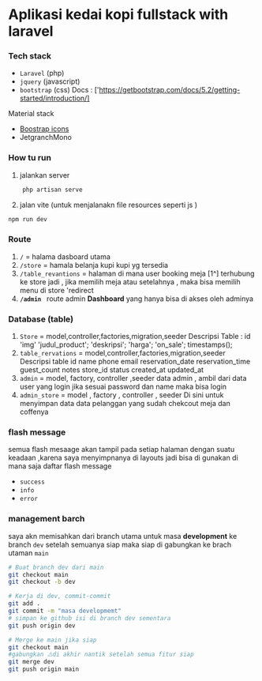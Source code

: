 # Aplikasi kedai kopi fullstack with **laravel**

### Tech stack

-   `Laravel` (php)
-   `jquery` (javascript)
-   `bootstrap` (css) Docs : ['https://getbootstrap.com/docs/5.2/getting-started/introduction/]

Material stack

-   [Boostrap icons ](https://icons.getbootstrap.com/)
-   JetgranchMono

### How tu run

1. jalankan server

```bash
    php artisan serve
```

2. jalan vite (untuk menjalanakn file resources seperti js )

```bash
npm run dev
```

### Route

1. `/` = halama dasboard utama
2. `/store` = hamala belanja kupi kupi yg tersedia
3. `/table_revantions` = halaman di mana user booking meja
   [1^] terhubung ke store jadi , jika memilih meja atau setelahnya , maka bisa memilih menu di store 'redirect
4. **`/admin `** route admin **Dashboard** yang hanya bisa di akses oleh adminya

### Database (table)

1.  `Store` = model,controller,factories,migration,seeder
    Descripsi Table :
    id
    'img'
    'judul_product';
    'deskripsi';
    'harga';
    'on_sale';
    timestamps();
2.  `table_rervations` = model,controller,factories,migration,seeder
    Descripsi table
    id
    name
    phone
    email
    reservation_date
    reservation_time
    guest_count
    notes
    store_id
    status
    created_at
    updated_at
3.  `admin` = model, factory, controller ,seeder
    data admin , ambil dari data user yang login jika sesuai password dan name maka bisa login
4.  `admin_store` = model , factory , controller , seeder
    Di sini untuk menyimpan data data pelanggan yang sudah chekcout meja dan coffenya

### flash message

semua flash mesaage akan tampil pada setiap halaman dengan suatu keadaan ,karena saya menyimpnanya di layouts jadi bisa di gunakan di mana saja
daftar flash message

-   `success`
-   `info `
-   `error`

### management barch

saya akn memisahkan dari branch utama untuk masa **development** ke branch `dev` setelah semuanya siap maka siap di gabungkan ke brach utaman `main`

```bash
# Buat branch dev dari main
git checkout main
git checkout -b dev

# Kerja di dev, commit-commit
git add .
git commit -m "masa developmemt"
# simpan ke github isi di branch dev sementara
git push origin dev

# Merge ke main jika siap
git checkout main
#gabungkan ⚠️di akhir nantik setelah semua fitur siap
git merge dev
git push origin main

```
